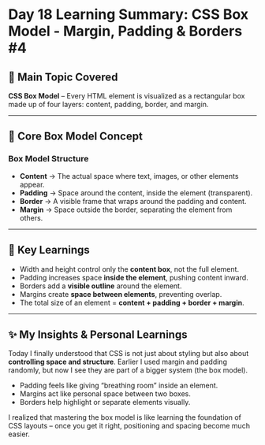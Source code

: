 # Day 18 Learning Summary: CSS Box Model - Margin, Padding & Borders  #4

## 📌 Main Topic Covered  
**CSS Box Model** – Every HTML element is visualized as a rectangular box made up of four layers: content, padding, border, and margin.  

---

## 🧩 Core Box Model Concept  

### Box Model Structure  
- **Content** → The actual space where text, images, or other elements appear.  
- **Padding** → Space around the content, inside the element (transparent).  
- **Border** → A visible frame that wraps around the padding and content.  
- **Margin** → Space outside the border, separating the element from others.  

---

## 🎯 Key Learnings  
- Width and height control only the **content box**, not the full element.  
- Padding increases space **inside the element**, pushing content inward.  
- Borders add a **visible outline** around the element.  
- Margins create **space between elements**, preventing overlap.  
- The total size of an element = **content + padding + border + margin**.  

---

## ✨ My Insights & Personal Learnings  
Today I finally understood that CSS is not just about styling but also about **controlling space and structure**. Earlier I used margin and padding randomly, but now I see they are part of a bigger system (the box model).  
- Padding feels like giving “breathing room” inside an element.  
- Margins act like personal space between two boxes.  
- Borders help highlight or separate elements visually.  

I realized that mastering the box model is like learning the foundation of CSS layouts – once you get it right, positioning and spacing become much easier.  

